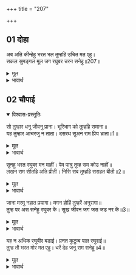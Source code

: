 +++
title = "207"

+++

## 01 दोहा

<div class="audioEmbed"  caption="AIR-वाचनम्" src="https://archive.org/download/rAmcharitmAnas-AIR/EPI-201.mp3"></div>

अब अति कीन्हेहु भरत भल तुम्हहि उचित मत एहु।  
सकल सुमङ्गल मूल जग रघुबर चरन सनेहु॥207॥  

<details><summary>मूल</summary>

अब अति कीन्हेहु भरत भल तुम्हहि उचित मत एहु।  
सकल सुमङ्गल मूल जग रघुबर चरन सनेहु॥207॥  
</details>

<details><summary>भावार्थ</summary>

हे भरत! अब तो तुमने बहुत ही अच्छा किया, यही मत तुम्हारे लिए उचित था। श्री रामचन्द्रजी के चरणों में प्रेम होना ही संसार में समस्त सुन्दर मङ्गलों का मूल है॥207॥  
</details>





## 02 चौपाई
<details open><summary>विश्वास-प्रस्तुतिः</summary>

सो तुम्हार धनु जीवनु प्राना। भूरिभाग को तुम्हहि समाना॥  
यह तुम्हार आचरजु न ताता। दसरथ सुअन राम प्रिय भ्राता॥1॥  
</details>
<details><summary>मूल</summary>

सो तुम्हार धनु जीवनु प्राना। भूरिभाग को तुम्हहि समाना॥  
यह तुम्हार आचरजु न ताता। दसरथ सुअन राम प्रिय भ्राता॥1॥  
</details>

<details><summary>भावार्थ</summary>

सो वह (श्री रामचन्द्रजी के चरणों का प्रेम) तो तुम्हारा धन, जीवन और प्राण ही है, तुम्हारे समान बडभागी कौन है? हे तात! तुम्हारे लिए यह आश्चर्य की बात नहीं है, क्योङ्कि तुम दशरथजी के पुत्र और श्री रामचन्द्रजी के प्यारे भाई हो॥1॥  
</details>

सुनहु भरत रघुबर मन माहीं। पेम पात्रु तुम्ह सम कोउ नाहीं॥  
लखन राम सीतहि अति प्रीती। निसि सब तुम्हहि सराहत बीती॥2॥  

<details><summary>मूल</summary>

सुनहु भरत रघुबर मन माहीं। पेम पात्रु तुम्ह सम कोउ नाहीं॥  
लखन राम सीतहि अति प्रीती। निसि सब तुम्हहि सराहत बीती॥2॥  
</details>

<details><summary>भावार्थ</summary>

हे भरत! सुनो, श्री रामचन्द्र के मन में तुम्हारे समान प्रेम पात्र दूसरा कोई नहीं है। लक्ष्मणजी, श्री रामजी और सीताजी तीनों की सारी रात उस दिन अत्यन्त प्रेम के साथ तुम्हारी सराहना करते ही बीती॥2॥  
</details>

जाना मरमु नहात प्रयागा। मगन होहिं तुम्हरें अनुरागा॥  
तुम्ह पर अस सनेहु रघुबर कें। सुख जीवन जग जस जड नर कें॥3॥  

<details><summary>मूल</summary>

जाना मरमु नहात प्रयागा। मगन होहिं तुम्हरें अनुरागा॥  
तुम्ह पर अस सनेहु रघुबर कें। सुख जीवन जग जस जड नर कें॥3॥  
</details>

<details><summary>भावार्थ</summary>

प्रयागराज में जब वे स्नान कर रहे थे, उस समय मैन्ने उनका यह मर्म जाना। वे तुम्हारे प्रेम में मग्न हो रहे थे। तुम पर श्री रामचन्द्रजी का ऐसा ही (अगाध) स्नेह है, जैसा मूर्ख (विषयासक्त) मनुष्य का संसार में सुखमय जीवन पर होता है॥3॥  
</details>

यह न अधिक रघुबीर बडाई। प्रनत कुटुम्ब पाल रघुराई॥  
तुम्ह तौ भरत मोर मत एहू। धरें देह जनु राम सनेहू॥4॥  

<details><summary>मूल</summary>

यह न अधिक रघुबीर बडाई। प्रनत कुटुम्ब पाल रघुराई॥  
तुम्ह तौ भरत मोर मत एहू। धरें देह जनु राम सनेहू॥4॥  
</details>

<details><summary>भावार्थ</summary>

यह श्री रघुनाथजी की बहुत बडाई नहीं है, क्योङ्कि श्री रघुनाथजी तो शरणागत के कुटुम्ब भर को पालने वाले हैं। हे भरत! मेरा यह मत है कि तुम तो मानो शरीरधारी श्री रामजी के प्रेम ही हो॥4॥  
</details>


